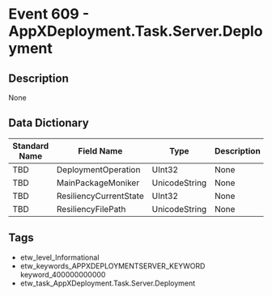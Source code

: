 # Event 609 - AppXDeployment.Task.Server.Deployment

## Description
None

## Data Dictionary
|Standard Name|Field Name|Type|Description|Sample Value|
|---|---|---|---|---|
|TBD|DeploymentOperation|UInt32|None|`None`|
|TBD|MainPackageMoniker|UnicodeString|None|`None`|
|TBD|ResiliencyCurrentState|UInt32|None|`None`|
|TBD|ResiliencyFilePath|UnicodeString|None|`None`|

## Tags
* etw_level_Informational
* etw_keywords_APPXDEPLOYMENTSERVER_KEYWORD keyword_400000000000
* etw_task_AppXDeployment.Task.Server.Deployment